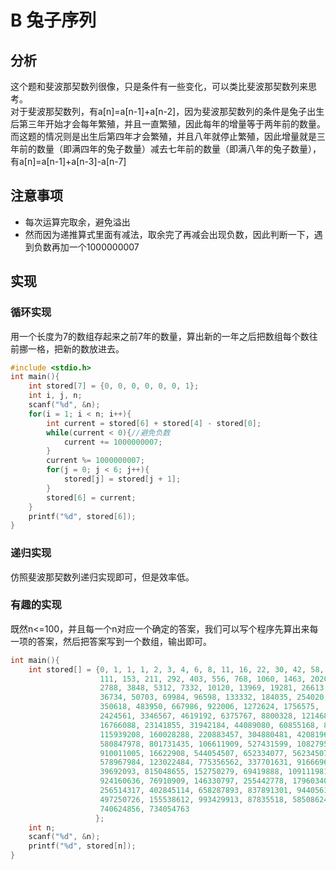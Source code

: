 # B 兔子序列

## 分析

这个题和斐波那契数列很像，只是条件有一些变化，可以类比斐波那契数列来思考。  
对于斐波那契数列，有a\[n\]=a\[n-1\]+a\[n-2\]，因为斐波那契数列的条件是兔子出生后第三年开始才会每年繁殖，并且一直繁殖，因此每年的增量等于两年前的数量。  
而这题的情况则是出生后第四年才会繁殖，并且八年就停止繁殖，因此增量就是三年前的数量（即满四年的兔子数量）减去七年前的数量（即满八年的兔子数量），有a\[n\]=a\[n-1\]+a\[n-3\]-a\[n-7\]  

## 注意事项

- 每次运算完取余，避免溢出  
- 然而因为递推算式里面有减法，取余完了再减会出现负数，因此判断一下，遇到负数再加一个1000000007  

## 实现

### 循环实现

用一个长度为7的数组存起来之前7年的数量，算出新的一年之后把数组每个数往前挪一格，把新的数放进去。  

```c
#include <stdio.h>
int main(){
    int stored[7] = {0, 0, 0, 0, 0, 0, 1};
    int i, j, n;
    scanf("%d", &n);
    for(i = 1; i < n; i++){
        int current = stored[6] + stored[4] - stored[0];
        while(current < 0){//避免负数
            current += 1000000007;
        }
        current %= 1000000007;
        for(j = 0; j < 6; j++){
            stored[j] = stored[j + 1];
        }
        stored[6] = current;
    }
    printf("%d", stored[6]);
}
```

### 递归实现

仿照斐波那契数列递归实现即可，但是效率低。

### 有趣的实现

既然n<=100，并且每一个n对应一个确定的答案，我们可以写个程序先算出来每一项的答案，然后把答案写到一个数组，输出即可。

```c
int main(){
    int stored[] = {0, 1, 1, 1, 2, 3, 4, 6, 8, 11, 16, 22, 30, 42, 58, 80,
                    111, 153, 211, 292, 403, 556, 768, 1060, 1463, 2020,
                    2788, 3848, 5312, 7332, 10120, 13969, 19281, 26613,
                    36734, 50703, 69984, 96598, 133332, 184035, 254020,
                    350618, 483950, 667986, 922006, 1272624, 1756575,
                    2424561, 3346567, 4619192, 6375767, 8800328, 12146896,
                    16766088, 23141855, 31942184, 44089080, 60855168, 83997024,
                    115939208, 160028288, 220883457, 304880481, 420819689,
                    580847978, 801731435, 106611909, 527431599, 108279570,
                    910011005, 16622908, 544054507, 652334077, 562345076,
                    578967984, 123022484, 775356562, 337701631, 916669615,
                    39692093, 815048655, 152750279, 69419888, 109111981,
                    924160636, 76910909, 146330797, 255442778, 179603408,
                    256514317, 402845114, 658287893, 837891301, 94405611,
                    497250726, 155538612, 993429913, 87835518, 585086244,
                    740624856, 734054763
                   };
    int n;
    scanf("%d", &n);
    printf("%d", stored[n]);
}
```
